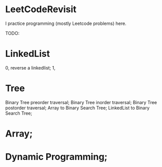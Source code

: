 # LeetCodeRevisit

I practice programming (mostly Leetcode problems) here. 

TODO:
# LinkedList
0, reverse a linkedlist;
1, 

# Tree
Binary Tree preorder traversal;
Binary Tree inorder traversal;
Binary Tree postorder traversal;
Array to Binary Search Tree;
LinkedList to Binary Search Tree;

# Array;

# Dynamic Programming;
